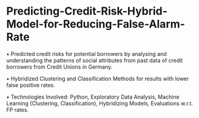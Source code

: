 # Predicting-Credit-Risk-Hybrid-Model-for-Reducing-False-Alarm-Rate

•	Predicted credit risks for potential borrowers by analysing and understanding the patterns of social attributes from past data of credit borrowers from Credit Unions in Germany.

•	Hybridized Clustering and Classification Methods for results with lower false positive rates.

•	Technologies Involved: Python, Exploratory Data Analysis, Machine Learning (Clustering, Classification), Hybridizing Models, Evaluations w.r.t. FP rates.

